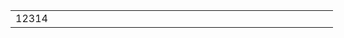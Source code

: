
<table cellpadding="0" cellspacing="0"  style="width:900px;">
	<tr>
    	<td width="500">
        	12314
        </td>
    </tr>
</table>

